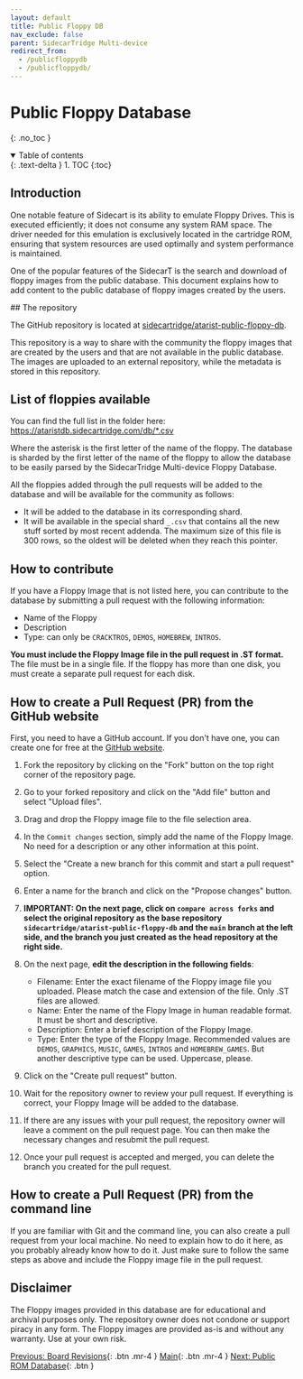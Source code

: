 ```yaml
---
layout: default
title: Public Floppy DB
nav_exclude: false
parent: SidecarTridge Multi-device
redirect_from:
  - /publicfloppydb
  - /publicfloppydb/
---
```


# Public Floppy Database
{: .no_toc }

<details open markdown="block">
  <summary>
    Table of contents
  </summary>
  {: .text-delta }
1. TOC
{:toc}
</details>

## Introduction

One notable feature of Sidecart is its ability to emulate Floppy Drives. This is executed efficiently; it does not consume any system RAM space. The driver needed for this emulation is exclusively located in the cartridge ROM, ensuring that system resources are used optimally and system performance is maintained.

One of the popular features of the SidecarT is the search and download of floppy images from the public database. This document explains how to add content to the public database of floppy images created by the users.

## The repository

The GitHub repository is located at [sidecartridge/atarist-public-floppy-db](https://github.com/sidecartridge/atarist-public-floppy-db).

This repository is a way to share with the community the floppy images that are created by the users and that are not available in the public database. The images are uploaded to an external repository, while the metadata is stored in this repository.

## List of floppies available

You can find the full list in the folder here: https://ataristdb.sidecartridge.com/db/*.csv

Where the asterisk is the first letter of the name of the floppy. The database is sharded by the first letter of the name of the floppy to allow the database to be easily parsed by the SidecarTridge Multi-device Floppy Database.

All the floppies added through the pull requests will be added to the database and will be available for the community as follows:
- It will be added to the database in its corresponding shard.
- It will be available in the special shard `_.csv` that contains all the new stuff sorted by most recent addenda. The maximum size of this file is 300 rows, so the oldest will be deleted when they reach this pointer.

## How to contribute

If you have a Floppy Image that is not listed here, you can contribute to the database by submitting a pull request with the following information:

- Name of the Floppy
- Description
- Type: can only be `CRACKTROS`, `DEMOS`, `HOMEBREW`,  `INTROS`.

**You must include the Floppy Image file in the pull request in .ST format.** The file must be in a single file. If the floppy has more than one disk, you must create a separate pull request for each disk.

## How to create a Pull Request (PR) from the GitHub website

First, you need to have a GitHub account. If you don't have one, you can create one for free at the [GitHub website](https://github.com).

1. Fork the repository by clicking on the "Fork" button on the top right corner of the repository page.

2. Go to your forked repository and click on the "Add file" button and select "Upload files".

3. Drag and drop the Floppy image file to the file selection area.

4. In the `Commit changes` section, simply add the name of the Floppy Image. No need for a description or any other information at this point.

5. Select the "Create a new branch for this commit and start a pull request" option.

6. Enter a name for the branch and click on the "Propose changes" button.

7. **IMPORTANT: On the next page, click on `compare across forks` and select the original repository as the base repository `sidecartridge/atarist-public-floppy-db` and the `main` branch at the left side, and the branch you just created as the head repository at the right side.**

8. On the next page, **edit the description in the following fields**:
    - Filename: Enter the exact filename of the Floppy image file you uploaded. Please match the case and extension of the file. Only .ST files are allowed.
    - Name: Enter the name of the Flopy Image in human readable format. It must be short and descriptive.
    - Description: Enter a brief description of the Floppy Image.
    - Type: Enter the type of the Floppy Image. Recommended values are `DEMOS`, `GRAPHICS`, `MUSIC`,  `GAMES`, `INTROS` and `HOMEBREW_GAMES`. But another descriptive type can be used. Uppercase, please.

9. Click on the "Create pull request" button.

10. Wait for the repository owner to review your pull request. If everything is correct, your Floppy Image will be added to the database.

11. If there are any issues with your pull request, the repository owner will leave a comment on the pull request page. You can then make the necessary changes and resubmit the pull request.

12. Once your pull request is accepted and merged, you can delete the branch you created for the pull request.

## How to create a Pull Request (PR) from the command line

If you are familiar with Git and the command line, you can also create a pull request from your local machine. No need to explain how to do it here, as you probably already know how to do it. Just make sure to follow the same steps as above and include the Floppy image file in the pull request.

## Disclaimer

The Floppy images provided in this database are for educational and archival purposes only. The repository owner does not condone or support piracy in any form. The Floppy images are provided as-is and without any warranty. Use at your own risk.

[Previous: Board Revisions](/sidecartridge-multidevice/revisions/){: .btn .mr-4 }
[Main](/sidecartridge-multidevice/){: .btn .mr-4 }
[Next: Public ROM Database](/sidecartridge-multidevice/publicromdb/){: .btn }